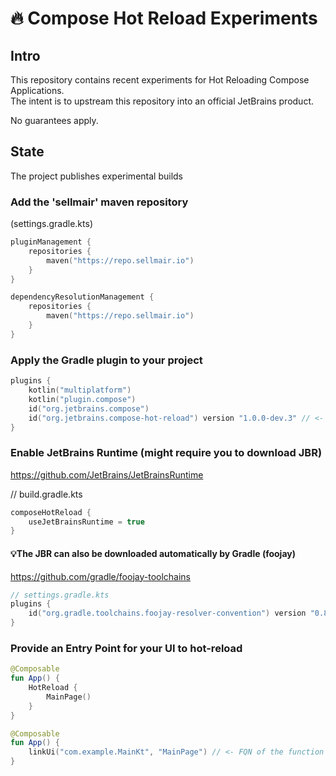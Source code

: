 # 🔥 Compose Hot Reload Experiments

## Intro
This repository contains recent experiments for Hot Reloading Compose Applications.  
The intent is to upstream this repository into an official JetBrains product.

No guarantees apply. 

## State
The project publishes experimental builds 



### Add the 'sellmair' maven repository

(settings.gradle.kts)
```kotlin
pluginManagement {
    repositories {
        maven("https://repo.sellmair.io")
    }
}

dependencyResolutionManagement {
    repositories {
        maven("https://repo.sellmair.io")
    }
}

```

### Apply the Gradle plugin to your project

```kotlin
plugins {
    kotlin("multiplatform")
    kotlin("plugin.compose")
    id("org.jetbrains.compose")
    id("org.jetbrains.compose-hot-reload") version "1.0.0-dev.3" // <- add this additionally
}
```

### Enable JetBrains Runtime (might require you to download JBR)
https://github.com/JetBrains/JetBrainsRuntime

// build.gradle.kts
```kotlin
composeHotReload {
    useJetBrainsRuntime = true
}
```

#### 💡The JBR can also be downloaded automatically by Gradle (foojay)
https://github.com/gradle/foojay-toolchains
```kotlin
// settings.gradle.kts
plugins {
    id("org.gradle.toolchains.foojay-resolver-convention") version "0.8.0"
}
```

### Provide an Entry Point for your UI to hot-reload
```kotlin
@Composable 
fun App() {
    HotReload {
        MainPage()
    }
}
```

```kotlin
@Composable 
fun App() {
    linkUi("com.example.MainKt", "MainPage") // <- FQN of the function you want to hot reload 
}
```